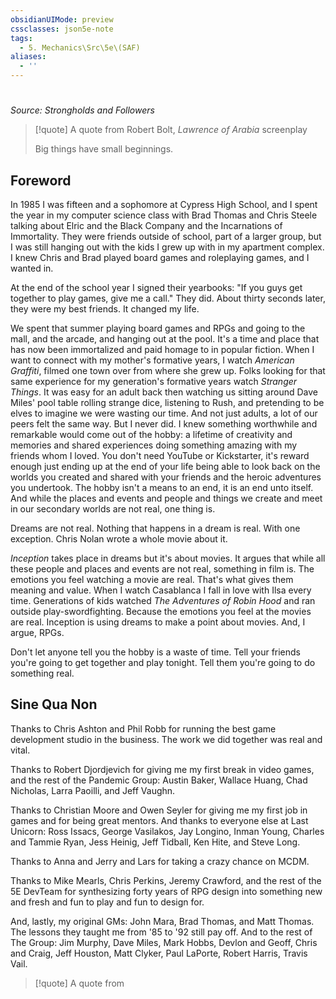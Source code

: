 ```yaml
---
obsidianUIMode: preview
cssclasses: json5e-note
tags:
  - 5. Mechanics\Src\5e\(SAF)
aliases:
  - ''
---
```

# 
*Source: Strongholds and Followers* 

> [!quote] A quote from Robert Bolt, *Lawrence of Arabia* screenplay  
> 
> Big things have small beginnings.

## Foreword

In 1985 I was fifteen and a sophomore at Cypress High School, and I spent the year in my computer science class with Brad Thomas and Chris Steele talking about Elric and the Black Company and the Incarnations of Immortality. They were friends outside of school, part of a larger group, but I was still hanging out with the kids I grew up with in my apartment complex. I knew Chris and Brad played board games and roleplaying games, and I wanted in.

At the end of the school year I signed their yearbooks: "If you guys get together to play games, give me a call." They did. About thirty seconds later, they were my best friends. It changed my life.

We spent that summer playing board games and RPGs and going to the mall, and the arcade, and hanging out at the pool. It's a time and place that has now been immortalized and paid homage to in popular fiction. When I want to connect with my mother's formative years, I watch *American Graffiti*, filmed one town over from where she grew up. Folks looking for that same experience for my generation's formative years watch *Stranger Things*. It was easy for an adult back then watching us sitting around Dave Miles' pool table rolling strange dice, listening to Rush, and pretending to be elves to imagine we were wasting our time. And not just adults, a lot of our peers felt the same way. But I never did. I knew something worthwhile and remarkable would come out of the hobby: a lifetime of creativity and memories and shared experiences doing something amazing with my friends whom I loved. You don't need YouTube or Kickstarter, it's reward enough just ending up at the end of your life being able to look back on the worlds you created and shared with your friends and the heroic adventures you undertook. The hobby isn't a means to an end, it is an end unto itself. And while the places and events and people and things we create and meet in our secondary worlds are not real, one thing is.

Dreams are not real. Nothing that happens in a dream is real. With one exception. Chris Nolan wrote a whole movie about it.

*Inception* takes place in dreams but it's about movies. It argues that while all these people and places and events are not real, something in film is. The emotions you feel watching a movie are real. That's what gives them meaning and value. When I watch Casablanca I fall in love with Ilsa every time. Generations of kids watched *The Adventures of Robin Hood* and ran outside play-swordfighting. Because the emotions you feel at the movies are real. Inception is using dreams to make a point about movies. And, I argue, RPGs.

Don't let anyone tell you the hobby is a waste of time. Tell your friends you're going to get together and play tonight. Tell them you're going to do something real.

## Sine Qua Non

Thanks to Chris Ashton and Phil Robb for running the best game development studio in the business. The work we did together was real and vital.

Thanks to Robert Djordjevich for giving me my first break in video games, and the rest of the Pandemic Group: Austin Baker, Wallace Huang, Chad Nicholas, Larra Paoilli, and Jeff Vaughn.

Thanks to Christian Moore and Owen Seyler for giving me my first job in games and for being great mentors. And thanks to everyone else at Last Unicorn: Ross Issacs, George Vasilakos, Jay Longino, Inman Young, Charles and Tammie Ryan, Jess Heinig, Jeff Tidball, Ken Hite, and Steve Long.

Thanks to Anna and Jerry and Lars for taking a crazy chance on MCDM.

Thanks to Mike Mearls, Chris Perkins, Jeremy Crawford, and the rest of the 5E DevTeam for synthesizing forty years of RPG design into something new and fresh and fun to play and fun to design for.

And, lastly, my original GMs: John Mara, Brad Thomas, and Matt Thomas. The lessons they taught me from '85 to '92 still pay off. And to the rest of The Group: Jim Murphy, Dave Miles, Mark Hobbs, Devlon and Geoff, Chris and Craig, Jeff Houston, Matt Clyker, Paul LaPorte, Robert Harris, Travis Vail.

> [!quote] A quote from
